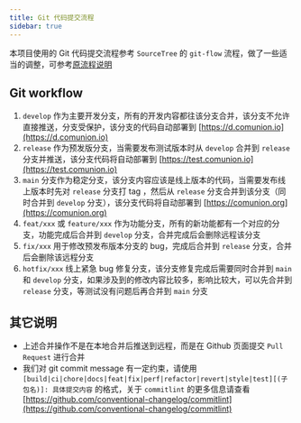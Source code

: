 ```yaml
---
title: Git 代码提交流程
sidebar: true
---
```


本项目使用的 Git 代码提交流程参考 `SourceTree` 的 `git-flow` 流程，做了一些适当的调整，可参考[原流程说明](https://www.jianshu.com/p/8a3988057d0f)

## Git workflow

1. `develop` 作为主要开发分支，所有的开发内容都往该分支合并，该分支不允许直接推送，分支受保护，该分支的代码自动部署到 [https://d.comunion.io](https://d.comunion.io)
2. `release` 作为预发版分支，当需要发布测试版本时从 `develop` 合并到 `release` 分支并推送，该分支代码将自动部署到 [https://test.comunion.io](https://test.comunion.io)
3. `main` 分支作为稳定分支，该分支内容应该是线上版本的代码，当需要发布线上版本时先对 `release` 分支打 tag ，然后从 `release` 分支合并到该分支（同时合并到 `develop` 分支），该分支代码将自动部署到 [https://comunion.org](https://comunion.org)
4. `feat/xxx` 或 `feature/xxx` 作为功能分支，所有的新功能都有一个对应的分支，功能完成后合并到 `develop` 分支，合并完成后会删除远程该分支
5. `fix/xxx` 用于修改预发布版本分支的 bug，完成后合并到 `release` 分支，合并后会删除该远程分支
6. `hotfix/xxx` 线上紧急 bug 修复分支，该分支修复完成后需要同时合并到 `main` 和 `develop` 分支，如果涉及到的修改内容比较多，影响比较大，可以先合并到 `release` 分支，等测试没有问题后再合并到 `main` 分支

## 其它说明

- 上述合并操作不是在本地合并后推送到远程，而是在 Github 页面提交 `Pull Request` 进行合并
- 我们对 git commit message 有一定约束，请使用 `[build|ci|chore|docs|feat|fix|perf|refactor|revert|style|test][(子包名)]: 具体提交内容` 的格式，关于 `commitlint` 的更多信息请查看[https://github.com/conventional-changelog/commitlint](https://github.com/conventional-changelog/commitlint)
